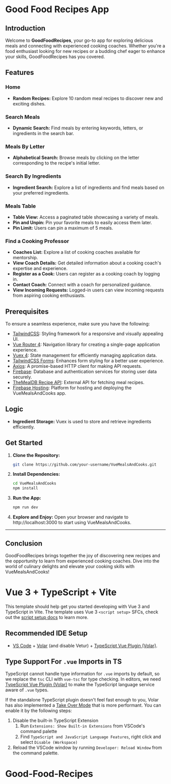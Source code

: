 # Good Food Recipes App
## Introduction
Welcome to **GoodFoodRecipes**, your go-to app for exploring delicious meals and connecting with experienced cooking coaches. Whether you're a food enthusiast looking for new recipes or a budding chef eager to enhance your skills, GoodFoodRecipes has you covered.

## Features
### Home
- **Random Recipes:** Explore 10 random meal recipes to discover new and exciting dishes.

### Search Meals
- **Dynamic Search:** Find meals by entering keywords, letters, or ingredients in the search bar.

### Meals By Letter
- **Alphabetical Search:** Browse meals by clicking on the letter corresponding to the recipe's initial letter.

### Search By Ingredients
- **Ingredient Search:** Explore a list of ingredients and find meals based on your preferred ingredients.

### Meals Table
- **Table View:** Access a paginated table showcasing a variety of meals.
- **Pin and Unpin:** Pin your favorite meals to easily access them later.
- **Pin Limit:** Users can pin a maximum of 5 meals.

### Find a Cooking Professor
- **Coaches List:** Explore a list of cooking coaches available for mentorship.
- **View Coach Details:** Get detailed information about a cooking coach's expertise and experience.
- **Register as a Cook:** Users can register as a cooking coach by logging in.
- **Contact Coach:** Connect with a coach for personalized guidance.
- **View Incoming Requests:** Logged-in users can view incoming requests from aspiring cooking enthusiasts.

## Prerequisites
To ensure a seamless experience, make sure you have the following:
- [TailwindCSS](https://tailwindcss.com/docs/guides/vite#vue): Styling framework for a responsive and visually appealing UI.
- [Vue Router 4](https://router.vuejs.org/): Navigation library for creating a single-page application experience.
- [Vuex 4](https://vuex.vuejs.org/): State management for efficiently managing application data.
- [TailwindCSS Forms](https://github.com/tailwindlabs/tailwindcss-forms): Enhances form styling for a better user experience.
- [Axios](https://www.npmjs.com/package/axios): A promise-based HTTP client for making API requests.
- [Firebase](https://firebase.google.com/): Database and authentication services for storing user data securely.
- [TheMealDB Recipe API](https://themealdb.com/api.php): External API for fetching meal recipes.
- [Firebase Hosting](https://console.firebase.google.com/u/0/project/vuemealsandcooks/hosting/sites/vuemealsandcooks): Platform for hosting and deploying the VueMealsAndCooks app.

## Logic
- **Ingredient Storage:** Vuex is used to store and retrieve ingredients efficiently.

## Get Started
1. **Clone the Repository:**
   ```bash
   git clone https://github.com/your-username/VueMealsAndCooks.git
   ```

2. **Install Dependencies:**
   ```bash
   cd VueMealsAndCooks
   npm install
   ```
   
3. **Run the App:**
   ```bash
   npm run dev
   ```
   
4. **Explore and Enjoy:**
   Open your browser and navigate to http://localhost:3000 to start using VueMealsAndCooks.

<hr>

## Conclusion
GoodFoodRecipes brings together the joy of discovering new recipes and the opportunity to learn from experienced cooking coaches. Dive into the world of culinary delights and elevate your cooking skills with VueMealsAndCooks!

# Vue 3 + TypeScript + Vite

This template should help get you started developing with Vue 3 and TypeScript in Vite. The template uses Vue 3 `<script setup>` SFCs, check out the [script setup docs](https://v3.vuejs.org/api/sfc-script-setup.html#sfc-script-setup) to learn more.

## Recommended IDE Setup

- [VS Code](https://code.visualstudio.com/) + [Volar](https://marketplace.visualstudio.com/items?itemName=Vue.volar) (and disable Vetur) + [TypeScript Vue Plugin (Volar)](https://marketplace.visualstudio.com/items?itemName=Vue.vscode-typescript-vue-plugin).

## Type Support For `.vue` Imports in TS

TypeScript cannot handle type information for `.vue` imports by default, so we replace the `tsc` CLI with `vue-tsc` for type checking. In editors, we need [TypeScript Vue Plugin (Volar)](https://marketplace.visualstudio.com/items?itemName=Vue.vscode-typescript-vue-plugin) to make the TypeScript language service aware of `.vue` types.

If the standalone TypeScript plugin doesn't feel fast enough to you, Volar has also implemented a [Take Over Mode](https://github.com/johnsoncodehk/volar/discussions/471#discussioncomment-1361669) that is more performant. You can enable it by the following steps:

1. Disable the built-in TypeScript Extension
   1. Run `Extensions: Show Built-in Extensions` from VSCode's command palette
   2. Find `TypeScript and JavaScript Language Features`, right click and select `Disable (Workspace)`
2. Reload the VSCode window by running `Developer: Reload Window` from the command palette.
# Good-Food-Recipes
